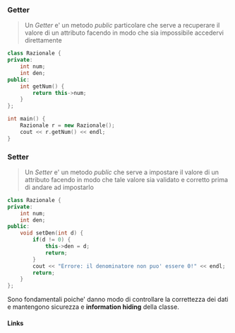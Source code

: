 ### Getter
>Un *Getter* e' un metodo *public* particolare che serve a recuperare il valore di un attributo facendo in modo che sia impossibile accedervi direttamente

```cpp
class Razionale {
private: 
	int num;
	int den;
public: 
	int getNum() {
		return this->num;
	}
};

int main() {
	Razionale r = new Razionale();
	cout << r.getNum() << endl;
}
```

### Setter
>Un *Setter* e' un metodo *public* che serve a impostare il valore di un attributo facendo in modo che tale valore sia validato e corretto prima di andare ad impostarlo

```cpp
class Razionale {
private:
	int num;
	int den;
public: 
	void setDen(int d) {
		if(d != 0) {
			this->den = d;
			return;
		} 
		cout << "Errore: il denominatore non puo' essere 0!" << endl;
		return;
	}
};
```

Sono fondamentali poiche' danno modo di controllare la correttezza dei dati e mantengono sicurezza e **information hiding** della classe.

#### Links